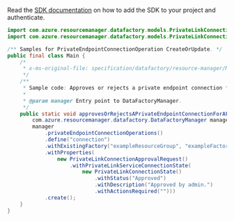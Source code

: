 Read the [SDK documentation](https://github.com/Azure/azure-sdk-for-java/blob/azure-resourcemanager-datafactory_1.0.0-beta.8/sdk/datafactory/azure-resourcemanager-datafactory/README.md) on how to add the SDK to your project and authenticate.

```java
import com.azure.resourcemanager.datafactory.models.PrivateLinkConnectionApprovalRequest;
import com.azure.resourcemanager.datafactory.models.PrivateLinkConnectionState;

/** Samples for PrivateEndpointConnectionOperation CreateOrUpdate. */
public final class Main {
    /*
     * x-ms-original-file: specification/datafactory/resource-manager/Microsoft.DataFactory/stable/2018-06-01/examples/ApproveRejectPrivateEndpointConnection.json
     */
    /**
     * Sample code: Approves or rejects a private endpoint connection for a factory.
     *
     * @param manager Entry point to DataFactoryManager.
     */
    public static void approvesOrRejectsAPrivateEndpointConnectionForAFactory(
        com.azure.resourcemanager.datafactory.DataFactoryManager manager) {
        manager
            .privateEndpointConnectionOperations()
            .define("connection")
            .withExistingFactory("exampleResourceGroup", "exampleFactoryName")
            .withProperties(
                new PrivateLinkConnectionApprovalRequest()
                    .withPrivateLinkServiceConnectionState(
                        new PrivateLinkConnectionState()
                            .withStatus("Approved")
                            .withDescription("Approved by admin.")
                            .withActionsRequired("")))
            .create();
    }
}
```
